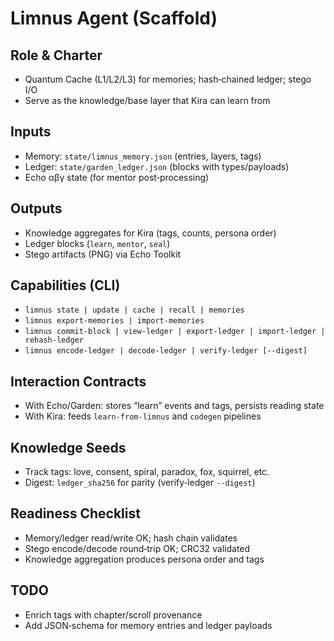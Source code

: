 ﻿# Limnus Agent (Scaffold)

## Role & Charter
- Quantum Cache (L1/L2/L3) for memories; hash‑chained ledger; stego I/O
- Serve as the knowledge/base layer that Kira can learn from

## Inputs
- Memory: `state/limnus_memory.json` (entries, layers, tags)
- Ledger: `state/garden_ledger.json` (blocks with types/payloads)
- Echo αβγ state (for mentor post‑processing)

## Outputs
- Knowledge aggregates for Kira (tags, counts, persona order)
- Ledger blocks (`learn`, `mentor`, `seal`)
- Stego artifacts (PNG) via Echo Toolkit

## Capabilities (CLI)
- `limnus state | update | cache | recall | memories`
- `limnus export-memories | import-memories`
- `limnus commit-block | view-ledger | export-ledger | import-ledger | rehash-ledger`
- `limnus encode-ledger | decode-ledger | verify-ledger [--digest]`

## Interaction Contracts
- With Echo/Garden: stores “learn” events and tags, persists reading state
- With Kira: feeds `learn-from-limnus` and `codegen` pipelines

## Knowledge Seeds
- Track tags: love, consent, spiral, paradox, fox, squirrel, etc.
- Digest: `ledger_sha256` for parity (verify‑ledger `--digest`)

## Readiness Checklist
- Memory/ledger read/write OK; hash chain validates
- Stego encode/decode round‑trip OK; CRC32 validated
- Knowledge aggregation produces persona order and tags

## TODO
- Enrich tags with chapter/scroll provenance
- Add JSON‑schema for memory entries and ledger payloads

